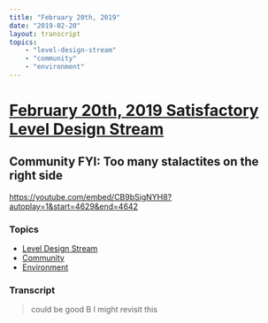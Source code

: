 ```yaml
---
title: "February 20th, 2019"
date: "2019-02-20"
layout: transcript
topics: 
    - "level-design-stream"
    - "community"
    - "environment"
---
```

# [February 20th, 2019 Satisfactory Level Design Stream](../2019-02-20.md)
## Community FYI: Too many stalactites on the right side
https://youtube.com/embed/CB9bSigNYH8?autoplay=1&start=4629&end=4642
### Topics
* [Level Design Stream](../topics/level-design-stream.md)
* [Community](../topics/community.md)
* [Environment](../topics/environment.md)

### Transcript

> could be good B I might revisit this

